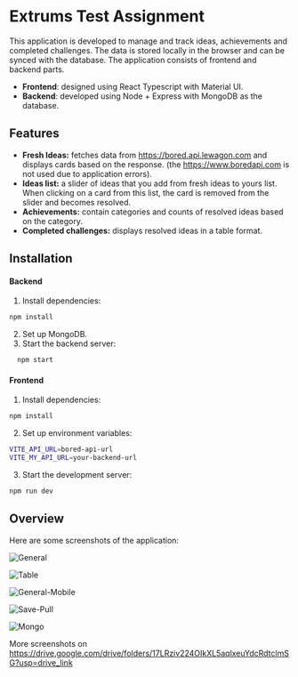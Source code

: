 # Extrums Test Assignment

This application is developed to manage and track ideas, achievements and completed challenges. The data is stored locally in the browser and can be synced with the database. The application consists of frontend and backend parts.

- **Frontend**: designed using React Typescript with Material UI.
- **Backend**: developed using Node + Express with MongoDB as the database.

## Features

- **Fresh Ideas:** fetches data from https://bored.api.lewagon.com and displays cards based on the response. (the https://www.boredapi.com is not used due to application errors).
- **Ideas list:** a slider of ideas that you add from fresh ideas to yours list. When clicking on a card from this list, the card is removed from the slider and becomes resolved.
- **Achievements:** contain categories and counts of resolved ideas based on the category.
- **Completed challenges:** displays resolved ideas in a table format.

## Installation

#### Backend

1. Install dependencies:

```bash
npm install
```

2. Set up MongoDB.
3. Start the backend server:

```bash
  npm start
```

#### Frontend

1. Install dependencies:

```bash
npm install
```

2. Set up environment variables:

```bash
VITE_API_URL=bored-api-url
VITE_MY_API_URL=your-backend-url
```

3. Start the development server:

```bash
npm run dev
```

## Overview

Here are some screenshots of the application:

![General](https://drive.google.com/uc?export=view&id=1nV0cFimtA7_VWUIM_4y6Bl1sVJwmGJN2)

![Table](https://drive.google.com/uc?export=view&id=1T_m0jgPc5Vphkt1rUpzMJTqjbQny2gI7)

![General-Mobile](https://drive.google.com/uc?export=view&id=1PLexEDfMxs6R7t0Xi3caQ_a3H_cQVqZ0)

![Save-Pull](https://drive.google.com/uc?export=view&id=1isx3-qEvQ1MmswdznsRFrGQTNB5Wc9na)

![Mongo](https://drive.google.com/uc?export=view&id=1YhfYvc8_CnuB_ze3SHck_-N8AKisLAeV)

More screenshots on https://drive.google.com/drive/folders/17LRziv224OIkXL5aqlxeuYdcRdtclmSG?usp=drive_link
